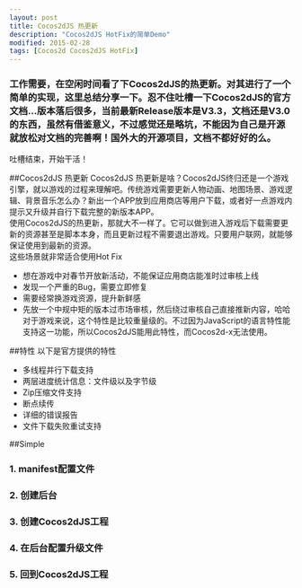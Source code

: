 ```yaml
---
layout: post
title: Cocos2dJS 热更新
description: "Cocos2dJS HotFix的简单Demo"
modified: 2015-02-28
tags: [Cocos2d Cocos2dJS HotFix]
---
```


### 工作需要，在空闲时间看了下Cocos2dJS的热更新。对其进行了一个简单的实现，这里总结分享一下。忍不住吐槽一下Cocos2dJS的官方文档…版本落后很多，当前最新Release版本是V3.3，文档还是V3.0的东西，虽然有借鉴意义，不过感觉还是略坑，不能因为自己是开源就放松对文档的完善啊！国外大的开源项目，文档不都好好的么。

吐槽结束，开始干活！

##Cocos2dJS 热更新
Cocos2dJS 热更新是啥？Cocos2dJS终归还是一个游戏引擎，就以游戏的过程来理解吧。传统游戏需要更新人物动画、地图场景、游戏逻辑、背景音乐怎么办？新出一个APP放到应用商店等用户下载，或者好一点游戏内提示又升级并自行下载完整的新版本APP。<br/>
使用Cocos2dJS的热更新，那就大不一样了。它可以做到进入游戏后下载需要更新的资源甚至是脚本本身，而且更新过程不需要退出游戏。只要用户联网，就能够保证使用到最新的资源。<br/>
这些场景就非常适合使用Hot Fix
 * 想在游戏中对春节开放新活动，不能保证应用商店能准时过审核上线
 * 发现一个严重的Bug，需要立即修复
 * 需要经常换游戏资源，提升新鲜感
 * 先放一个中规中矩的版本过市场审核，然后绕过审核自己直接推新内容，哈哈
对于游戏来说，这个特性是比较重量级的。不过因为JavaScript的语言特性能支持这一功能，所以Cocos2dJS能用此特性，而Cocos2d-x无法使用。

##特性
以下是官方提供的特性
 * 多线程并行下载支持
 * 两层进度统计信息：文件级以及字节级
 * Zip压缩文件支持
 * 断点续传
 * 详细的错误报告
 * 文件下载失败重试支持
 
 ##Simple
 ### 1.  manifest配置文件
 ### 2.  创建后台
 ### 3.  创建Cocos2dJS工程
 ### 4.  在后台配置升级文件
 ### 5.  回到Cocos2dJS工程